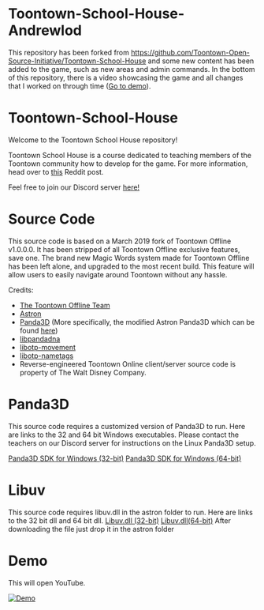 # Toontown-School-House-Andrewlod

This repository has been forked from https://github.com/Toontown-Open-Source-Initiative/Toontown-School-House and some new content has been added to the game, such as new areas and admin commands. In the bottom of this repository, there is a video showcasing the game and all changes that I worked on through time ([Go to demo](#demo)).

# Toontown-School-House

Welcome to the Toontown School House repository!

Toontown School House is a course dedicated to teaching members of the Toontown community how to develop for the game. For more information, head over to [this](https://www.reddit.com/r/Toontown/comments/doszgg/toontown_school_house_learn_to_develop_for/) Reddit post.

Feel free to join our Discord server [here!](https://discord.gg/n3ms7BP)


# Source Code
This source code is based on a March 2019 fork of Toontown Offline v1.0.0.0. It has been stripped of all Toontown Offline exclusive features, save one. The brand new Magic Words system made for Toontown Offline has been left alone, and upgraded to the most recent build. This feature will allow users to easily navigate around Toontown without any hassle.

Credits:
* [The Toontown Offline Team](https://ttoffline.com)
* [Astron](https://github.com/Astron/Astron)
* [Panda3D](https://github.com/panda3d/panda3d) (More specifically, the modified Astron Panda3D which can be found [here](https://github.com/Astron/panda3d))
* [libpandadna](https://github.com/loblao/libpandadna)
* [libotp-movement](https://github.com/jwcotejr/libotp-movement)
* [libotp-nametags](https://github.com/loblao/libotp-nametags)
* Reverse-engineered Toontown Online client/server source code is property of The Walt Disney Company.


# Panda3D
This source code requires a customized version of Panda3D to run. Here are links to the 32 and 64 bit Windows executables. Please contact the teachers on our Discord server for instructions on the Linux Panda3D setup.

[Panda3D SDK for Windows (32-bit)](https://drive.google.com/file/d/1RnW18VRW7Jdw_oJwWlQx1cgAEN4jvWAd/view?usp=sharing)
[Panda3D SDK for Windows (64-bit)](https://drive.google.com/file/d/1hWFXGN9d6xt12qWuZ9bHR6AEK2PUUhyY/view?usp=sharing)


# Libuv 
This source code requires libuv.dll in the astron folder to run. Here are links to the 32 bit dll and 64 bit dll.
[Libuv.dll (32-bit)](https://cdn.discordapp.com/attachments/638485243560460309/640339222682664973/libuv.dll)
[Libuv.dll(64-bit)](https://cdn.discordapp.com/attachments/638485243560460309/640339153346887696/libuv.dll)
After downloading the file just drop it in the astron folder

# Demo
This will open YouTube.

[![Demo](https://img.youtube.com/vi/NaqVejz9ftM/maxresdefault.jpg)](https://www.youtube.com/watch?v=NaqVejz9ftM)
